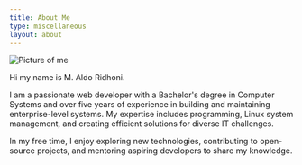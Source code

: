 ```yaml
---
title: About Me
type: miscellaneous
layout: about
---
```


![Picture of me](/images/me-200.jpg "Portrait of me")

Hi my name is M. Aldo Ridhoni.

I am a passionate web developer with a Bachelor's degree in Computer Systems and over five years of experience in building and maintaining enterprise-level systems. My expertise includes programming, Linux system management, and creating efficient solutions for diverse IT challenges.

In my free time, I enjoy exploring new technologies, contributing to open-source projects, and mentoring aspiring developers to share my knowledge.

